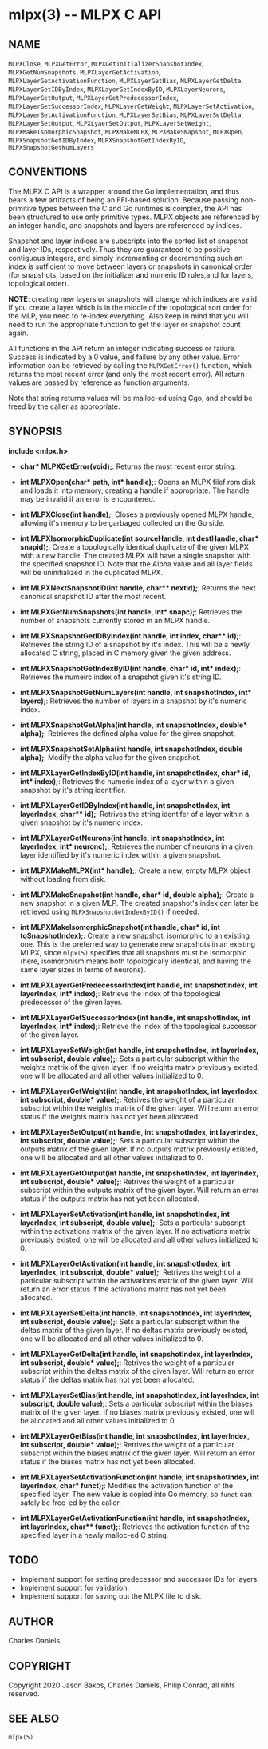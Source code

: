 mlpx(3) -- MLPX C API
=====================

## NAME

`MLPXClose`, `MLPXGetError`, `MLPXGetInitializerSnapshotIndex`,
`MLPXGetNumSnapshots`, `MLPXLayerGetActivation`,
`MLPXLayerGetActivationFunction`, `MLPXLayerGetBias`, `MLPXLayerGetDelta`,
`MLPXLayerGetIDByIndex`, `MLPXLayerGetIndexByID`, `MLPXLayerNeurons`,
`MLPXLayerGetOutput`, `MLPXLayerGetPredecessorIndex`,
`MLPXLayerGetSuccessorIndex`, `MLPXLayerGetWeight`, `MLPXLayerSetActivation`,
`MLPXLayerSetActivationFunction`, `MLPXLayerSetBias`, `MLPXLayerSetDelta`,
`MLPXLayerSetOutput`, `MLPXLyaerSetOutput`, `MLPXLayerSetWeight`,
`MLPXMakeIsomorphicSnapshot`, `MLPXMakeMLPX`, `MLPXMakeSNapshot`, `MLPXOpen`,
`MLPXSnapshotGetIDByIndex`, `MLPXSnapshotGetIndexByID`,
`MLPXSnapshotGetNumLayers`

## CONVENTIONS

The MLPX C API is a wrapper around the Go implementation, and thus bears a few
artifacts of being an FFI-based solution. Because passing non-primitive types
between the C and Go runtimes is complex, the API has been structured to use
only primitive types. MLPX objects are referenced by an integer handle, and
snapshots and layers are referenced by indices.

Snapshot and layer indices are subscripts into the sorted list of snapshot and
layer IDs, respectively. Thus they are guaranteed to be positive contiguous
integers, and simply incrementing or decrementing such an index is sufficient
to move between layers or snapshots in canonical order (for snapshots, based on
the initializer and numeric ID rules,and for layers, topological order).

**NOTE**: creating new layers or snapshots will change which indices are valid.
If you create a layer which is in the middle of the topological sort order for
the MLP, you need to re-index everything. Also keep in mind that you will need
to run the appropriate function to get the layer or snapshot count again.

All functions in the API return an integer indicating success or failure.
Success is indicated by a 0 value, and failure by any other value. Error
information can be retrieved by calling the `MLPXGetError()` function, which
returns the most recent error (and only the most recent error). All return
values are passed by reference as function arguments.

Note that string returns values will be malloc-ed using Cgo, and should be
freed by the caller as appropriate.

## SYNOPSIS

**include <mlpx.h>**

* **char\* MLPXGetError(void);**:
	Returns the most recent error string.

* **int MLPXOpen(char\* path, int\* handle);**:
	Opens an MLPX filef rom disk and loads it into memory, creating a
	handle if appropriate. The handle may be invalid if an error is
	encountered.

* **int MLPXClose(int handle);**:
	Closes a previously opened MLPX handle, allowing it's memory to be
	garbaged collected on the Go side.

* **int MLPXIsomorphicDuplicate(int sourceHandle, int destHandle, char\* snapid);**:
	Create a topologically identical duplicate of the given MLPX with a new
	handle. The created MLPX will have a single snapshot with the specified
	snapshot ID. Note that the Alpha value and all layer fields will be
	uninitialized in the duplicated MLPX.

* **int MLPXNextSnapshotID(int handle, char\*\* nextid);**:
	Returns the next canonical snapshot ID after the most recent.

* **int MLPXGetNumSnapshots(int handle, int\* snapc);**:
	Retrieves the number of snapshots currently stored in an MLPX handle.

* **int MLPXSnapshotGetIDByIndex(int handle, int index, char\*\* id);**:
	Retrieves the string ID of a snapshot by it's index. This will be a
	newly allocated C string, placed in C memory given the given address.

* **int MLPXSnapshotGetIndexByID(int handle, char\* id, int\* index);**:
	Retrieves the numeirc index of a snapshot given it's string ID.

* **int MLPXSnapshotGetNumLayers(int handle, int snapshotIndex, int\* layerc);**:
	Retrieves the number of layers in a snapshot by it's numeric index.

* **int MLPXSnapshotGetAlpha(int handle, int snapshotIndex, double\* alpha);**:
	Retrieves the defined alpha value for the given snapshot.

* **int MLPXSnapshotSetAlpha(int handle, int snapshotIndex, double alpha);**:
	Modify the alpha value for the given snapshot.

* **int MLPXLayerGetIndexByID(int handle, int snapshotIndex, char\* id, int\* index);**:
	Retrieves the numeric index of a layer within a given snapshot by it's
	string identifier.

* **int MLPXLayerGetIDByIndex(int handle, int snapshotIndex, int layerIndex, char\*\* id);**:
	Retrives the string identifer of a layer within a given snapshot by it's
	numeric index.

* **int MLPXLayerGetNeurons(int handle, int snapshotIndex, int layerIndex, int\* neuronc);**:
	Retrieves the number of neurons in a given layer identified by it's
	numeric index within a given snapshot.

* **int MLPXMakeMLPX(int\* handle);**:
	Create a new, empty MLPX object without loading from disk.

* **int MLPXMakeSnapshot(int handle, char\* id, double alpha);**:
	Create a new snapshot in a given MLP. The created snapshot's index can
	later be retrieved using `MLPXSnapshotGetIndexByID()` if needed.

* **int MLPXMakeIsomorphicSnapshot(int handle, char\* id, int toSnapshotIndex);**:
	Create a new snapshot, isomorphic to an existing one. This is the
	preferred way to generate new snapshots in an existing MLPX, since
	`mlpx(5)` specifies that all snapshots must be isomorphic (here,
	isomorphism means both topologically identical, and having the same
	layer sizes in terms of neurons).

* **int MLPXLayerGetPredecessorIndex(int handle, int snapshotIndex, int layerIndex, int\* index);**:
	Retrieve the index of the topological predecessor of the given layer.

* **int MLPXLayerGetSuccessorIndex(int handle, int snapshotIndex, int layerIndex, int\* index);**:
	Retrieve the index of the topological successor of the given layer.

* **int MLPXLayerSetWeight(int handle, int snapshotIndex, int layerIndex, int subscript, double value);**:
	Sets a particular subscript within the weights matrix of the given
	layer. If no weights matrix previously existed, one will be allocated
	and all other values initialized to 0.

* **int MLPXLayerGetWeight(int handle, int snapshotIndex, int layerIndex, int subscript, double\* value);**:
	Retrives the weight of a particular subscript within the weights matrix
	of the given layer. Will return an error status if the weights matrix
	has not yet been allocated.

* **int MLPXLayerSetOutput(int handle, int snapshotIndex, int layerIndex, int subscript, double value);**:
	Sets a particular subscript within the outputs matrix of the given
	layer. If no outputs matrix previously existed, one will be allocated
	and all other values initialized to 0.

* **int MLPXLayerGetOutput(int handle, int snapshotIndex, int layerIndex, int subscript, double\* value);**:
	Retrives the weight of a particular subscript within the outputs matrix
	of the given layer. Will return an error status if the outputs matrix
	has not yet been allocated.

* **int MLPXLayerSetActivation(int handle, int snapshotIndex, int layerIndex, int subscript, double value);**:
	Sets a particular subscript within the activations matrix of the given
	layer. If no activations matrix previously existed, one will be allocated
	and all other values initialized to 0.

* **int MLPXLayerGetActivation(int handle, int snapshotIndex, int layerIndex, int subscript, double\* value);**:
	Retrives the weight of a particular subscript within the activations matrix
	of the given layer. Will return an error status if the activations matrix
	has not yet been allocated.

* **int MLPXLayerSetDelta(int handle, int snapshotIndex, int layerIndex, int subscript, double value);**:
	Sets a particular subscript within the deltas matrix of the given
	layer. If no deltas matrix previously existed, one will be allocated
	and all other values initialized to 0.

* **int MLPXLayerGetDelta(int handle, int snapshotIndex, int layerIndex, int subscript, double\* value);**:
	Retrives the weight of a particular subscript within the deltas matrix
	of the given layer. Will return an error status if the deltas matrix
	has not yet been allocated.

* **int MLPXLayerSetBias(int handle, int snapshotIndex, int layerIndex, int subscript, double value);**:
	Sets a particular subscript within the biases matrix of the given
	layer. If no biases matrix previously existed, one will be allocated
	and all other values initialized to 0.

* **int MLPXLayerGetBias(int handle, int snapshotIndex, int layerIndex, int subscript, double\* value);**:
	Retrives the weight of a particular subscript within the biases matrix
	of the given layer. Will return an error status if the biases matrix
	has not yet been allocated.

* **int MLPXLayerSetActivationFunction(int handle, int snapshotIndex, int layerIndex, char\* funct);**:
	Modifies the activation function of the specified layer. The new value
	is copied into Go memory, so `funct` can safely be free-ed by the
	caller.

* **int MLPXLayerGetActivationFunction(int handle, int snapshotIndex, int layerIndex, char\*\* funct);**:
	Retrieves the activation function of the specified layer in a newly
	malloc-ed C string.

## TODO

* Implement support for setting predecessor and successor IDs for layers.
* Implement support for validation.
* Implement support for saving out the MLPX file to disk.

## AUTHOR

Charles Daniels.

## COPYRIGHT

Copyright 2020 Jason Bakos, Charles Daniels, Philip Conrad, all rihts reserved.

## SEE ALSO

`mlpx(5)`
